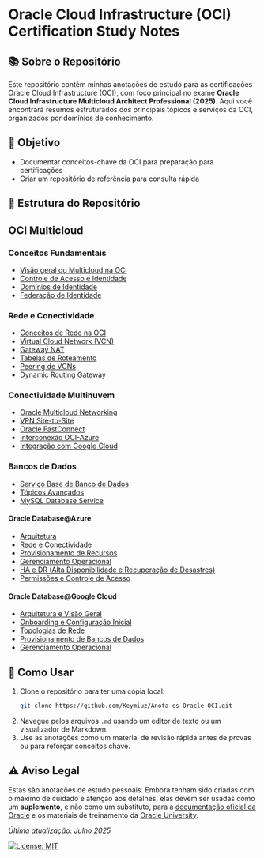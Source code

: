 # Oracle Cloud Infrastructure (OCI) Certification Study Notes

## 📚 Sobre o Repositório
Este repositório contém minhas anotações de estudo para as certificações Oracle Cloud Infrastructure (OCI), com foco principal no exame **Oracle Cloud Infrastructure Multicloud Architect Professional (2025)**. Aqui você encontrará resumos estruturados dos principais tópicos e serviços da OCI, organizados por domínios de conhecimento.

## 🎯 Objetivo
- Documentar conceitos-chave da OCI para preparação para certificações
- Criar um repositório de referência para consulta rápida

## 📂 Estrutura do Repositório

## OCI Multicloud
### Conceitos Fundamentais
- [Visão geral do Multicloud na OCI](1OracleMultiCloud.md)
- [Controle de Acesso e Identidade](2.0OCIAccess.md)
- [Domínios de Identidade](2.1OCIdentityDomain.md)
- [Federação de Identidade](2.2OCIFederation.md)

### Rede e Conectividade
- [Conceitos de Rede na OCI](3.0OCINetworks.md)
- [Virtual Cloud Network (VCN)](3.1OCIVCN.md)
- [Gateway NAT](3.2OCIVCNNATGateway.md)
- [Tabelas de Roteamento](3.3VCNRoute.md)
- [Peering de VCNs](3.4VCNPeering.md)
- [Dynamic Routing Gateway](3.5DRG.md)

### Conectividade Multinuvem
- [Oracle Multicloud Networking](4.0MCN.md)
- [VPN Site-to-Site](4.1Site-to-SiteVPN.md)
- [Oracle FastConnect](4.2FastConnect.md)
- [Interconexão OCI-Azure](5.0OCI-AzureInterconnect.md)
- [Integração com Google Cloud](6OCI-Google.md)

### Bancos de Dados
- [Serviço Base de Banco de Dados](7.0OracleBaseDatabaseService.md)
- [Tópicos Avançados](7.1OracleBaseDatabaseService.md)
- [MySQL Database Service](7.2MySQLDatabase.md)

#### Oracle Database@Azure
- [Arquitetura](8.0OracleDatabase@Azure.md)
- [Rede e Conectividade](8.1.0OracleDatabase@Azure.md)
- [Provisionamento de Recursos](8.1.2OracleDatabase@Azure.md)
- [Gerenciamento Operacional](8.2OracleDatabase@Azure.md)
- [HA e DR (Alta Disponibilidade e Recuperação de Desastres)](8.3OracleDatabase@Azure.md)
- [Permissões e Controle de Acesso](8.4OracleDatabase@Azure.md)

#### Oracle Database@Google Cloud
- [Arquitetura e Visão Geral](9.1OracleDatabase@Google.md)
- [Onboarding e Configuração Inicial](9.2OracleDatabase@Google.md)
- [Topologias de Rede](9.3OracleDatabase@Google.md)
- [Provisionamento de Bancos de Dados](9.4OracleDatabase@Google.md)
- [Gerenciamento Operacional](9.5OracleDatabase@Google.md)

## 🚀 Como Usar

1.  Clone o repositório para ter uma cópia local:
    ```bash
    git clone https://github.com/Keymiuz/Anota-es-Oracle-OCI.git
    ```
2.  Navegue pelos arquivos `.md` usando um editor de texto ou um visualizador de Markdown.
3.  Use as anotações como um material de revisão rápida antes de provas ou para reforçar conceitos chave.

## ⚠️ Aviso Legal

Estas são anotações de estudo pessoais. Embora tenham sido criadas com o máximo de cuidado e atenção aos detalhes, elas devem ser usadas como um **suplemento**, e não como um substituto, para a [documentação oficial da Oracle](https://docs.oracle.com/en/cloud/iaas/) e os materiais de treinamento da [Oracle University](https://education.oracle.com/).



*Última atualização: Julho 2025*

[![License: MIT](https://img.shields.io/badge/License-MIT-yellow.svg)](https://opensource.org/licenses/MIT)
